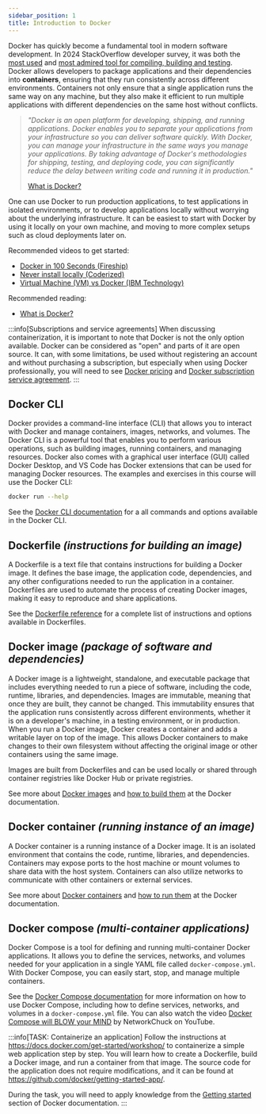 ```yaml
---
sidebar_position: 1
title: Introduction to Docker
---
```


Docker has quickly become a fundamental tool in modern software development. In 2024 StackOverflow developer survey, it was both the [most used](https://survey.stackoverflow.co/2024/technology#1-other-tools) and [most admired tool for compiling, building and testing](https://survey.stackoverflow.co/2024/technology#most-popular-technologies-tools-tech). Docker allows developers to package applications and their dependencies into **containers**, ensuring that they run consistently across different environments. Containers not only ensure that a single application runs the same way on any machine, but they also make it efficient to run multiple applications with different dependencies on the same host without conflicts.

> *"Docker is an open platform for developing, shipping, and running applications. Docker enables you to separate your applications from your infrastructure so you can deliver software quickly. With Docker, you can manage your infrastructure in the same ways you manage your applications. By taking advantage of Docker's methodologies for shipping, testing, and deploying code, you can significantly reduce the delay between writing code and running it in production."*
>
> [What is Docker?](https://docs.docker.com/get-started/docker-overview/)

One can use Docker to run production applications, to test applications in isolated environments, or to develop applications locally without worrying about the underlying infrastructure. It can be easiest to start with Docker by using it locally on your own machine, and moving to more complex setups such as cloud deployments later on.

Recommended videos to get started:

* [Docker in 100 Seconds (Fireship)](https://youtu.be/Gjnup-PuquQ)
* [Never install locally (Coderized)](https://youtu.be/J0NuOlA2xDc)
* [Virtual Machine (VM) vs Docker (IBM Technology)](https://youtu.be/a1M_thDTqmU)

Recommended reading:

* [What is Docker?](https://docs.docker.com/get-started/docker-overview/)

:::info[Subscriptions and service agreements]
When discussing containerization, it is important to note that Docker is not the only option available. Docker can be considered as "open" and parts of it are open source. It can, with some limitations, be used without registering an account and without purchasing a subscription, but especially when using Docker professionally, you will need to see [Docker pricing](https://www.docker.com/pricing) and [Docker subscription service agreement](https://www.docker.com/legal/docker-subscription-service-agreement/).
:::


## Docker CLI

Docker provides a command-line interface (CLI) that allows you to interact with Docker and manage containers, images, networks, and volumes. The Docker CLI is a powerful tool that enables you to perform various operations, such as building images, running containers, and managing resources. Docker also comes with a graphical user interface (GUI) called Docker Desktop, and VS Code has Docker extensions that can be used for managing Docker resources. The examples and exercises in this course will use the Docker CLI:

```bash
docker run --help
```

See the [Docker CLI documentation](https://docs.docker.com/reference/cli/docker/) for a all commands and options available in the Docker CLI.


## Dockerfile *(instructions for building an image)*

A Dockerfile is a text file that contains instructions for building a Docker image. It defines the base image, the application code, dependencies, and any other configurations needed to run the application in a container. Dockerfiles are used to automate the process of creating Docker images, making it easy to reproduce and share applications.

See the [Dockerfile reference](https://docs.docker.com/engine/reference/builder/) for a complete list of instructions and options available in Dockerfiles.


## Docker image *(package of software and dependencies)*

A Docker image is a lightweight, standalone, and executable package that includes everything needed to run a piece of software, including the code, runtime, libraries, and dependencies. Images are immutable, meaning that once they are built, they cannot be changed. This immutability ensures that the application runs consistently across different environments, whether it is on a developer's machine, in a testing environment, or in production. When you run a Docker image, Docker creates a container and adds a writable layer on top of the image. This allows Docker containers to make changes to their own filesystem without affecting the original image or other containers using the same image.

Images are built from Dockerfiles and can be used locally or shared through container registries like Docker Hub or private registries.

See more about [Docker images](https://docs.docker.com/engine/reference/commandline/images/) and [how to build them](https://docs.docker.com/engine/reference/commandline/build/) at the Docker documentation.


## Docker container *(running instance of an image)*

A Docker container is a running instance of a Docker image. It is an isolated environment that contains the code, runtime, libraries, and dependencies. Containers may expose ports to the host machine or mount volumes to share data with the host system. Containers can also utilize networks to communicate with other containers or external services.

See more about [Docker containers](https://docs.docker.com/engine/reference/commandline/container/) and [how to run them](https://docs.docker.com/engine/reference/commandline/run/) at the Docker documentation.


## Docker compose *(multi-container applications)*

Docker Compose is a tool for defining and running multi-container Docker applications. It allows you to define the services, networks, and volumes needed for your application in a single YAML file called `docker-compose.yml`. With Docker Compose, you can easily start, stop, and manage multiple containers.

See the [Docker Compose documentation](https://docs.docker.com/compose/) for more information on how to use Docker Compose, including how to define services, networks, and volumes in a `docker-compose.yml` file. You can also watch the video [Docker Compose will BLOW your MIND](https://youtu.be/DM65_JyGxCo?feature=shared) by NetworkChuck on YouTube.

:::info[TASK: Containerize an application]
Follow the instructions at https://docs.docker.com/get-started/workshop/ to containerize a simple web application step by step. You will learn how to create a Dockerfile, build a Docker image, and run a container from that image. The source code for the application does not require modifications, and it can be found at https://github.com/docker/getting-started-app/.

During the task, you will need to apply knowledge from the [Getting started](https://docs.docker.com/get-started/introduction/) section of Docker documentation.
:::

